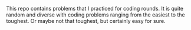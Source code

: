 This repo contains problems that I practiced for coding rounds. It is quite random and diverse with coding problems ranging from the easiest to the toughest. Or maybe not that toughest, but certainly easy for sure.
